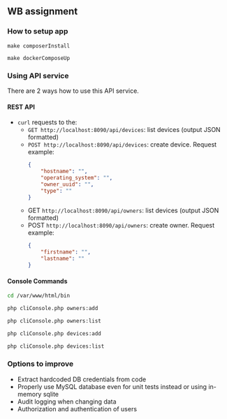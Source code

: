 ## WB assignment

### How to setup app

```
make composerInstall

make dockerComposeUp
```


### Using API service

There are 2 ways how to use this API service.

#### REST API

- `curl` requests to the:
  - `GET http://localhost:8090/api/devices`: list devices (output JSON formatted)
  - `POST http://localhost:8090/api/devices`: create device. Request example: 
    ```json 
    {
        "hostname": "",
        "operating_system": "",
        "owner_uuid": "",
        "type": ""
    }
    ```
  - GET `http://localhost:8090/api/owners`: list devices (output JSON formatted)
  - POST `http://localhost:8090/api/owners`: create owner. Request example:
    ```json 
    {
        "firstname": "",
        "lastname": ""
    }
    ```

#### Console Commands

```sh
cd /var/www/html/bin

php cliConsole.php owners:add

php cliConsole.php owners:list

php cliConsole.php devices:add

php cliConsole.php devices:list 
```


### Options to improve

- Extract hardcoded DB credentials from code
- Properly use MySQL database even for unit tests instead or using in-memory sqlite
- Audit logging when changing data
- Authorization and authentication of users
